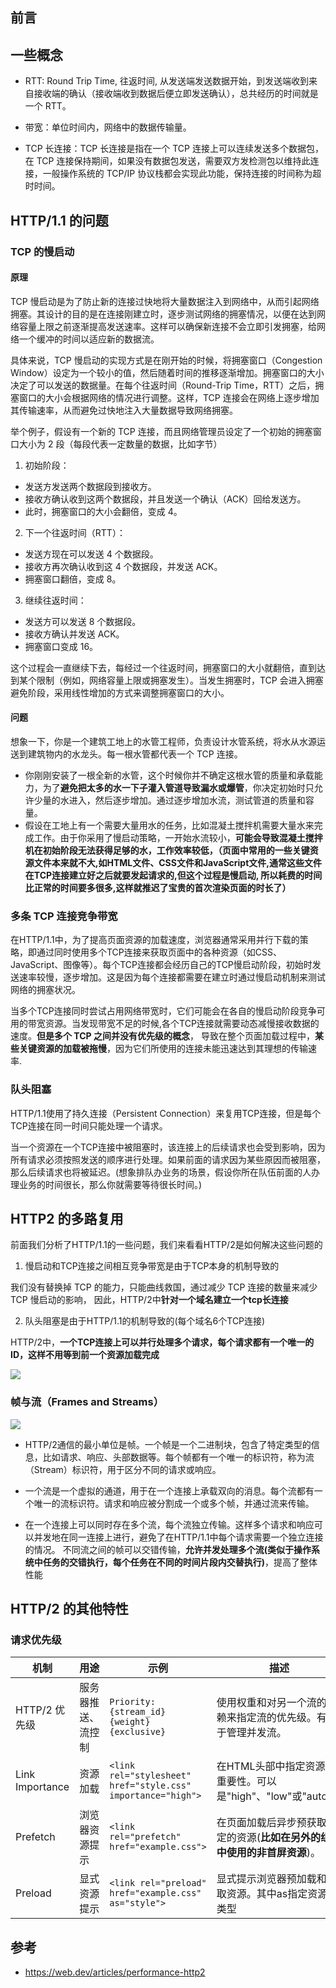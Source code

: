 ## 前言

## 一些概念

- RTT: Round Trip Time, 往返时间, 从发送端发送数据开始，到发送端收到来自接收端的确认（接收端收到数据后便立即发送确认），总共经历的时间就是一个 RTT。

- 带宽：单位时间内，网络中的数据传输量。

- TCP 长连接：TCP 长连接是指在一个 TCP 连接上可以连续发送多个数据包，在 TCP 连接保持期间，如果没有数据包发送，需要双方发检测包以维持此连接，一般操作系统的 TCP/IP 协议栈都会实现此功能，保持连接的时间称为超时时间。

## HTTP/1.1 的问题

### TCP 的慢启动

#### 原理

TCP 慢启动是为了防止新的连接过快地将大量数据注入到网络中，从而引起网络拥塞。其设计的目的是在连接刚建立时，逐步测试网络的拥塞情况，以便在达到网络容量上限之前逐渐提高发送速率。这样可以确保新连接不会立即引发拥塞，给网络一个缓冲的时间以适应新的数据流。

具体来说，TCP 慢启动的实现方式是在刚开始的时候，将拥塞窗口（Congestion Window）设定为一个较小的值，然后随着时间的推移逐渐增加。拥塞窗口的大小决定了可以发送的数据量。在每个往返时间（Round-Trip Time，RTT）之后，拥塞窗口的大小会根据网络的情况进行调整。这样，TCP 连接会在网络上逐步增加其传输速率，从而避免过快地注入大量数据导致网络拥塞。

举个例子，假设有一个新的 TCP 连接，而且网络管理员设定了一个初始的拥塞窗口大小为 2 段（每段代表一定数量的数据，比如字节）

1. 初始阶段：

- 发送方发送两个数据段到接收方。
- 接收方确认收到这两个数据段，并且发送一个确认（ACK）回给发送方。
- 此时，拥塞窗口的大小会翻倍，变成 4。

2. 下一个往返时间（RTT）：

- 发送方现在可以发送 4 个数据段。
- 接收方再次确认收到这 4 个数据段，并发送 ACK。
- 拥塞窗口翻倍，变成 8。

3. 继续往返时间：

- 发送方可以发送 8 个数据段。
- 接收方确认并发送 ACK。
- 拥塞窗口变成 16。

这个过程会一直继续下去，每经过一个往返时间，拥塞窗口的大小就翻倍，直到达到某个限制（例如，网络容量上限或拥塞发生）。当发生拥塞时，TCP 会进入拥塞避免阶段，采用线性增加的方式来调整拥塞窗口的大小。

#### 问题

想象一下，你是一个建筑工地上的水管工程师，负责设计水管系统，将水从水源运送到建筑物内的水龙头。每一根水管都代表一个 TCP 连接。

- 你刚刚安装了一根全新的水管，这个时候你并不确定这根水管的质量和承载能力，为了**避免把太多的水一下子灌入管道导致漏水或爆管**，你决定初始时只允许少量的水进入，然后逐步增加。通过逐步增加水流，测试管道的质量和容量。
- 假设在工地上有一个需要大量用水的任务，比如混凝土搅拌机需要大量水来完成工作。由于你采用了慢启动策略，一开始水流较小，**可能会导致混凝土搅拌机在初始阶段无法获得足够的水，工作效率较低，（⻚面中常用的一些关键资源文件本来就不大,如HTML文件、CSS文件和JavaScript文件,通常这些文件在TCP连接建立好之后就要发起请求的,但这个过程是慢启动, 所以耗费的时间比正常的时间要多很多,这样就推迟了宝贵的首次渲染⻚面的时⻓了）**

### 多条 TCP 连接竞争带宽

在HTTP/1.1中，为了提高页面资源的加载速度，浏览器通常采用并行下载的策略，即通过同时使用多个TCP连接来获取页面中的各种资源（如CSS、JavaScript、图像等）。每个TCP连接都会经历自己的TCP慢启动阶段，初始时发送速率较慢，逐步增加。这是因为每个连接都需要在建立时通过慢启动机制来测试网络的拥塞状况。

当多个TCP连接同时尝试占用网络带宽时，它们可能会在各自的慢启动阶段竞争可用的带宽资源。当发现带宽不足的时候,各个TCP连接就需要动态减慢接收数据的速度。**但是多个 TCP 之间并没有优先级的概念**， 导致在整个页面加载过程中，**某些关键资源的加载被拖慢**，因为它们所使用的连接未能迅速达到其理想的传输速率.

### 队头阻塞

HTTP/1.1使用了持久连接（Persistent Connection）来复用TCP连接，但是每个TCP连接在同一时间只能处理一个请求。

当一个资源在一个TCP连接中被阻塞时，该连接上的后续请求也会受到影响，因为所有请求必须按照发送的顺序进行处理。如果前面的请求因为某些原因而被阻塞，那么后续请求也将被延迟。(想象排队办业务的场景，假设你所在队伍前面的人办理业务的时间很长，那么你就需要等待很长时间。)

## HTTP2 的多路复用

前面我们分析了HTTP/1.1的一些问题，我们来看看HTTP/2是如何解决这些问题的

1. 慢启动和TCP连接之间相互竞争带宽是由于TCP本身的机制导致的

我们没有替换掉 TCP 的能力，只能曲线救国，通过减少 TCP 连接的数量来减少 TCP 慢启动的影响， 因此，HTTP/2中**针对一个域名建立一个tcp长连接**

2. 队头阻塞是由于HTTP/1.1的机制导致的(每个域名6个TCP连接)

HTTP/2中，**一个TCP连接上可以并行处理多个请求，每个请求都有一个唯一的ID，这样不用等到前一个资源加载完成**

![](https://cdn.jsdelivr.net/gh/chenxiaoyao6228/cloudimg@main/2023/http2-multiplex.png)


### 帧与流（Frames and Streams）

![](https://cdn.jsdelivr.net/gh/chenxiaoyao6228/cloudimg@main/2023/http2-binary-framing-lay.svg)

- HTTP/2通信的最小单位是帧。一个帧是一个二进制块，包含了特定类型的信息，比如请求、响应、头部数据等。每个帧都有一个唯一的标识符，称为流（Stream）标识符，用于区分不同的请求或响应。

- 一个流是一个虚拟的通道，用于在一个连接上承载双向的消息。每个流都有一个唯一的流标识符。请求和响应被分割成一个或多个帧，并通过流来传输。

- 在一个连接上可以同时存在多个流，每个流独立传输。这样多个请求和响应可以并发地在同一连接上进行，避免了在HTTP/1.1中每个请求需要一个独立连接的情况。 不同流之间的帧可以交错传输，**允许并发处理多个流(类似于操作系统中任务的交错执行，每个任务在不同的时间片段内交替执行)**，提高了整体性能 

## HTTP/2 的其他特性

### 请求优先级

| 机制               | 用途                        | 示例                                                         | 描述                                                                                                    |
|--------------------|-----------------------------|--------------------------------------------------------------|---------------------------------------------------------------------------------------------------------|
| HTTP/2 优先级     | 服务器推送、流控制           | `Priority: {stream_id} {weight} {exclusive}`                 | 使用权重和对另一个流的依赖来指定流的优先级。有助于管理并发流。                                       |
| Link Importance    | 资源加载                    | `<link rel="stylesheet" href="style.css" importance="high">`  | 在HTML头部中指定资源的重要性。可以是"high"、"low"或"auto"。                                          |
| Prefetch           | 浏览器资源提示               | `<link rel="prefetch" href="example.css">`                    | 在页面加载后异步预获取指定的资源(**比如在另外的组件中使用的非首屏资源**)。                                                                      |
| Preload            | 显式资源提示                | `<link rel="preload" href="example.css" as="style">`          | 显式提示浏览器预加载和获取资源。其中as指定资源的类型                                                                         |

## 参考

- https://web.dev/articles/performance-http2